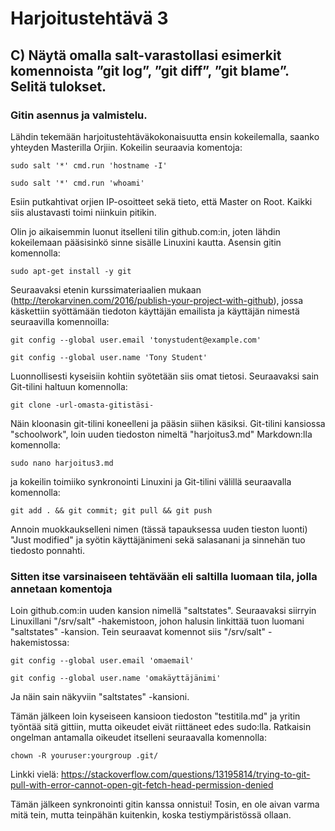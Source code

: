# Harjoitustehtävä 3

## C) Näytä omalla salt-varastollasi esimerkit komennoista ”git log”, ”git diff”, ”git blame”. Selitä tulokset.

### Gitin asennus ja valmistelu. 

Lähdin tekemään harjoitustehtäväkokonaisuutta ensin kokeilemalla, saanko yhteyden Masterilla Orjiin. Kokeilin seuraavia komentoja:

```
sudo salt '*' cmd.run 'hostname -I'

sudo salt '*' cmd.run 'whoami'
```

Esiin putkahtivat orjien IP-osoitteet sekä tieto, että Master on Root. Kaikki siis alustavasti toimi niinkuin pitikin.

Olin jo aikaisemmin luonut itselleni tilin github.com:in, joten lähdin kokeilemaan pääsisinkö sinne sisälle Linuxini kautta. Asensin gitin komennolla:

```
sudo apt-get install -y git
```

Seuraavaksi etenin kurssimateriaalien mukaan (http://terokarvinen.com/2016/publish-your-project-with-github), jossa käskettiin syöttämään tiedoton käyttäjän emailista ja käyttäjän nimestä seuraavilla komennoilla:

```
git config --global user.email 'tonystudent@example.com'

git config --global user.name 'Tony Student'
```

Luonnollisesti kyseisiin kohtiin syötetään siis omat tietosi. Seuraavaksi sain Git-tilini haltuun komennolla:

```
git clone -url-omasta-gitistäsi-
```

Näin kloonasin git-tilini koneelleni ja pääsin siihen käsiksi. Git-tilini kansiossa "schoolwork", loin uuden tiedoston nimeltä "harjoitus3.md" Markdown:lla komennolla: 

```
sudo nano harjoitus3.md
```

ja kokeilin toimiiko synkronointi Linuxini ja Git-tilini välillä seuraavalla komennolla:

```
git add . && git commit; git pull && git push
```

Annoin muokkaukselleni nimen (tässä tapauksessa uuden tieston luonti) "Just modified" ja syötin käyttäjänimeni sekä salasanani ja sinnehän tuo tiedosto ponnahti.



### Sitten itse varsinaiseen tehtävään eli saltilla luomaan tila, jolla annetaan komentoja

Loin github.com:in uuden kansion nimellä "saltstates". Seuraavaksi siirryin Linuxillani "/srv/salt" -hakemistoon, johon halusin linkittää tuon luomani "saltstates" -kansion. Tein seuraavat komennot siis "/srv/salt" -hakemistossa:

```
git config --global user.email 'omaemail'

git config --global user.name 'omakäyttäjänimi'
```

Ja näin sain näkyviin "saltstates" -kansioni.

Tämän jälkeen loin kyseiseen kansioon tiedoston "testitila.md" ja yritin työntää sitä gittiin, mutta oikeudet eivät riittäneet edes sudo:lla. Ratkaisin ongelman antamalla oikeudet itselleni seuraavalla komennolla:
```
chown -R youruser:yourgroup .git/
```
Linkki vielä: https://stackoverflow.com/questions/13195814/trying-to-git-pull-with-error-cannot-open-git-fetch-head-permission-denied

Tämän jälkeen synkronointi gitin kanssa onnistui! Tosin, en ole aivan varma mitä tein, mutta teinpähän kuitenkin, koska testiympäristössä ollaan.
